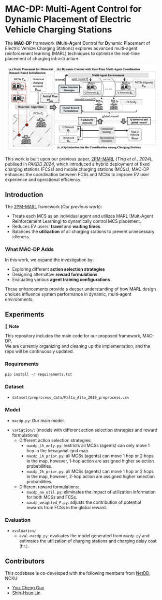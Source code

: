 # MAC-DP: Multi-Agent Control for Dynamic Placement of Electric Vehicle Charging Stations

The **MAC-DP** framework (**M**ulti-**A**gent **C**ontrol for **D**ynamic **P**lacement of Electric Vehicle Charging Stations) explores advanced multi-agent reinforcement learning (MARL) techniques to optimize the real-time placement of charging infrastructure.

![Framework](figure/framework.png)

This work is built upon our previous paper, [2PM-MARL](https://link.springer.com/chapter/10.1007/978-981-97-2262-4_23) (*Ting et al., 2024*), publised in *PAKDD 2024*, which introduced a hybrid deployment of fixed charging stations (FCSs) and mobile charging stations (MCSs), MAC-DP enhances the coordination between FCSs and MCSs to improve EV user experience and operational efficiency.



## Introduction

The [2PM-MARL](https://link.springer.com/chapter/10.1007/978-981-97-2262-4_23) framework (*Our previous work*):
- Treats each MCS as an individual agent and utilizes MARL (Mult-Agent Reinforcement Learning) to dynamically control MCS placement.
- Reduces EV users' **travel** and **waiting times**.
- Balances the **utilization** of all charging stations to prevent unnecessary idleness.


### What MAC-DP Adds

In this work, we expand the investigation by:
- Exploring different **action selection strategies**
- Designing alternative **reward formulations**
- Evaluating various **agent training configurations**

These enhancements provide a deeper understanding of how MARL design choices influence system performance in dynamic, multi-agent environments.


## Experiments

📌 **Note**

This repository includes the main code for our proposed framework, MAC-DP.  
We are currently organizing and cleaning up the implementation, and the repo will be continuously updated.   

### Requirements
```
pip install -r requirements.txt
```

### Dataset
* `dataset/preprocess_data/Palto_Alto_2019_preprocess.csv`

### Model
* `macdp.py`: Our main model.
- `variation/`: (models with different action selection strategies and reward formulations)
    - Different action selection strategies:
        * `macdp_1h_only.py`: restricts all MCSs (agents) can only move 1 hop in the hexagonal-grid map.
        * `macdp_1h_prior.py`: all MCSs (agents) can move 1 hop or 2 hops in the map, however, 1-hop action are assigned higher selection probabilities.
        * `macdp_2h_prior.py`: all MCSs (agents) can move 1 hop or 2 hops in the map, however, 2-hop action are assigned higher selection probabilities.
    - Different reward formulations:
        * `macdp_no_util.py`: eliminates the impact of utilization information for both MCSs and FCSs.
        * `macdp_weighted_F.py`: adjusts the contribution of potential rewards from FCSs in the global reward.

### Evaluation
* `evaluation/`
    * `eval-macdp.py`: evaluates the model generated from `macdp.py` and estimates the utilization of charging stations and charging delay cost (hr.).


## Contributors
This codebase is co-developed with the following members from [NetDB](https://ncku-ccs.github.io/netdb-web/), NCKU
- [You-Cheng Guo](https://github.com/ecfack)
- [Shih-Hsun Lin](https://github.com/ShlinBrian)